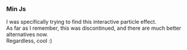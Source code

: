 ### Min Js


I was specifically trying to find this interactive particle effect.\
As far as I remember, this was discontinued, and there are much better alternatives now.\
Regardless, cool :)

